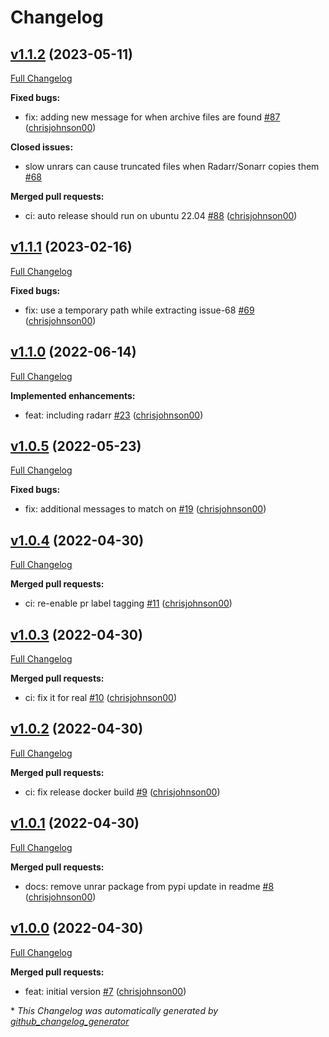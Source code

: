 # Changelog

## [v1.1.2](https://github.com/chrisjohnson00/unrarifyrar/tree/v1.1.2) (2023-05-11)

[Full Changelog](https://github.com/chrisjohnson00/unrarifyrar/compare/v1.1.1...v1.1.2)

**Fixed bugs:**

- fix: adding new message for when archive files are found [\#87](https://github.com/chrisjohnson00/unrarifyrar/pull/87) ([chrisjohnson00](https://github.com/chrisjohnson00))

**Closed issues:**

- slow unrars can cause truncated files when Radarr/Sonarr copies them [\#68](https://github.com/chrisjohnson00/unrarifyrar/issues/68)

**Merged pull requests:**

- ci: auto release should run on ubuntu 22.04 [\#88](https://github.com/chrisjohnson00/unrarifyrar/pull/88) ([chrisjohnson00](https://github.com/chrisjohnson00))

## [v1.1.1](https://github.com/chrisjohnson00/unrarifyrar/tree/v1.1.1) (2023-02-16)

[Full Changelog](https://github.com/chrisjohnson00/unrarifyrar/compare/v1.1.0...v1.1.1)

**Fixed bugs:**

- fix: use a temporary path while extracting issue-68 [\#69](https://github.com/chrisjohnson00/unrarifyrar/pull/69) ([chrisjohnson00](https://github.com/chrisjohnson00))

## [v1.1.0](https://github.com/chrisjohnson00/unrarifyrar/tree/v1.1.0) (2022-06-14)

[Full Changelog](https://github.com/chrisjohnson00/unrarifyrar/compare/v1.0.5...v1.1.0)

**Implemented enhancements:**

- feat: including radarr [\#23](https://github.com/chrisjohnson00/unrarifyrar/pull/23) ([chrisjohnson00](https://github.com/chrisjohnson00))

## [v1.0.5](https://github.com/chrisjohnson00/unrarifyrar/tree/v1.0.5) (2022-05-23)

[Full Changelog](https://github.com/chrisjohnson00/unrarifyrar/compare/v1.0.4...v1.0.5)

**Fixed bugs:**

- fix: additional messages to match on [\#19](https://github.com/chrisjohnson00/unrarifyrar/pull/19) ([chrisjohnson00](https://github.com/chrisjohnson00))

## [v1.0.4](https://github.com/chrisjohnson00/unrarifyrar/tree/v1.0.4) (2022-04-30)

[Full Changelog](https://github.com/chrisjohnson00/unrarifyrar/compare/v1.0.3...v1.0.4)

**Merged pull requests:**

- ci: re-enable pr label tagging [\#11](https://github.com/chrisjohnson00/unrarifyrar/pull/11) ([chrisjohnson00](https://github.com/chrisjohnson00))

## [v1.0.3](https://github.com/chrisjohnson00/unrarifyrar/tree/v1.0.3) (2022-04-30)

[Full Changelog](https://github.com/chrisjohnson00/unrarifyrar/compare/v1.0.2...v1.0.3)

**Merged pull requests:**

- ci: fix it for real [\#10](https://github.com/chrisjohnson00/unrarifyrar/pull/10) ([chrisjohnson00](https://github.com/chrisjohnson00))

## [v1.0.2](https://github.com/chrisjohnson00/unrarifyrar/tree/v1.0.2) (2022-04-30)

[Full Changelog](https://github.com/chrisjohnson00/unrarifyrar/compare/v1.0.1...v1.0.2)

**Merged pull requests:**

- ci: fix release docker build [\#9](https://github.com/chrisjohnson00/unrarifyrar/pull/9) ([chrisjohnson00](https://github.com/chrisjohnson00))

## [v1.0.1](https://github.com/chrisjohnson00/unrarifyrar/tree/v1.0.1) (2022-04-30)

[Full Changelog](https://github.com/chrisjohnson00/unrarifyrar/compare/v1.0.0...v1.0.1)

**Merged pull requests:**

- docs: remove unrar package from pypi update in readme [\#8](https://github.com/chrisjohnson00/unrarifyrar/pull/8) ([chrisjohnson00](https://github.com/chrisjohnson00))

## [v1.0.0](https://github.com/chrisjohnson00/unrarifyrar/tree/v1.0.0) (2022-04-30)

[Full Changelog](https://github.com/chrisjohnson00/unrarifyrar/compare/d7710054bdd9deebcc3561ba7baf1862ffc679e5...v1.0.0)

**Merged pull requests:**

- feat: initial version [\#7](https://github.com/chrisjohnson00/unrarifyrar/pull/7) ([chrisjohnson00](https://github.com/chrisjohnson00))



\* *This Changelog was automatically generated by [github_changelog_generator](https://github.com/github-changelog-generator/github-changelog-generator)*
